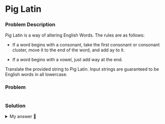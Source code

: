 # Pig Latin

### Problem Description
Pig Latin is a way of altering English Words. The rules are as follows:

- If a word begins with a consonant, take the first consonant or consonant cluster, move it to the end of the word, and add ay to it.

- If a word begins with a vowel, just add way at the end.

Translate the provided string to Pig Latin. Input strings are guaranteed to be English words in all lowercase.

### Problem
```javascript

```

### Solution
<details>
  <summary>
    My answer 🤧
  </summary>
  ```javascript
function translatePigLatin(str) {
  if (str.match(/[aeiou]/)) {
    let index = str.indexOf(str.match(/[aeiou]/));
    if (index == 0) 
      return str + "way";
    return str.slice(index) + str.slice(0,index) + "ay";
  }
  return str + "ay";
}

console.log(translatePigLatin("glove"));
  ```
</details>
